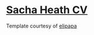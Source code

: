 # [Sacha Heath CV](https://sachaheath.github.io/markdown-cv/)




Template courtesy of [elipapa](https://github.com/elipapa/markdown-cv)
